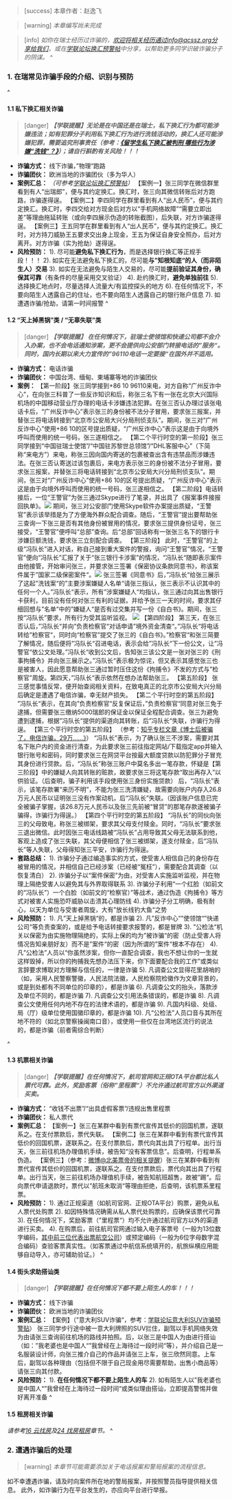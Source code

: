 > [success] 本章作者：赵逸飞

>  [warning] *本章编写尚未完成*

> [info] *如你在瑞士经历过诈骗的，欢迎将相关经历通过info@acssz.org分享给我们，或在[学联论坛换汇预警帖](<https://forum.acssz.org/d/72-ti-xing-si-xia-huan-hui-da-e-jiao-yi-xu-jin-shen>)中分享，以帮助更多同学识破诈骗分子的阴谋。*
^
### **1. 在瑞常见诈骗手段的介绍、识别与预防**
^
#### **1.1 私下换汇相关诈骗**
> [danger] ***【学联提醒】无论是在中国还是在瑞士，私下换汇行为都可能涉嫌违法；如有犯罪分子利用私下换汇行为进行洗钱活动的，换汇人还可能涉嫌犯罪，需要追究刑事责任（参考：[《留学生私下换汇被判刑 哪些行为涉嫌“洗钱”？》](<https://lx.huanqiu.com/article/9CaKrnK9SJX>)）；请自行斟酌有关风险！！！***
- **诈骗方式：** 线下诈骗，”物理“跑路
- **诈骗团伙：** 欧洲当地的诈骗团伙（多为华人）
- **案例汇总：**
*（可参考[学联论坛换汇预警帖](<https://forum.acssz.org/d/72-ti-xing-si-xia-huan-hui-da-e-jiao-yi-xu-jin-shen>)）*
【案例一】张三同学在微信群里看到有人“出瑞郎”，便与其约定换汇。换汇时，张三向其微信转账后对方跑路，诈骗遂得逞。
【案例二】李四同学在群里看到有人“出人民币”，便与其约定换汇。换汇时，李四交给对方现金后对方以“手机网络故障”“需要立即出差”等理由拖延转账（或向李四展示伪造的转账截图），后失联，对方诈骗遂得逞。
【案例三】王五同学在群里看到有人“出人民币”，便与其约定换汇。换汇时，对方持刀威胁王五要求交出身上现金，王五为保证自身安全照办，后对方离开。对方诈骗（实为抢劫）遂得逞。
- **风险预防：**
1). 尽可能**避免私下换汇行为**，而是选择银行换汇等正规手段！！！
2). 如实在无法避免私下换汇的，尽可能**与”知根知底“的人（而非陌生人）交易**
3). 如实在无法避免与陌生人交易的，尽可能**提前验证其身份，确保其可靠**（有条件的尽量采用交叉验证）
4). 赴约换汇时，**避免单独前往**
5). 选择换汇地点时，尽量选择人流量大/有监控探头的地方
6). 在任何情况下，不要向陌生人透露自己的住址，也不要向陌生人透露自己的银行账户信息
7). 如遭遇诈骗/抢劫，请第一时间报警
^
#### **1.2 “天上掉黑锅”类 / “无辜失联”类**
> [danger] ***【学联提醒】 在任何情况下，驻瑞士使领馆和快递公司都不会介入办案，也不会电话通知涉案，更不会提供向公安部门转接电话的”服务“。同时，国内长期以来大力宣传的”96110电话一定要接“在国外并不适用。***
- **诈骗方式：** 电话诈骗
- **诈骗团伙：** 中国台湾、缅甸、柬埔寨等地的诈骗团伙
- **案例：**
【第一阶段】张三同学接到+86 10 96110来电，对方自称“广州反诈中心”，在向张三科普了一些反诈知识和后，称张三名下有一张在北京大兴国际机场的中国移动营业厅办理的电话卡涉嫌违法犯罪。在张三否认办理过该张电话卡后，“广州反诈中心”表示张三的身份被不法分子冒用，要求张三报案，并替张三将电话转接到“北京市公安局大兴分局刑侦支队”。期间，张三对“广州反诈中心”使用+86 10的区号提出质疑，“广州反诈中心”表示这是由于向境外呼叫而使用的统一号码，张三遂相信之。
【第二个平行时空的第一阶段】张三同学接到“中国驻瑞士使馆”/“中国驻苏黎世总领馆”/“DHL客服中心”（下简称“来电方”）来电，称张三因向国内寄送的包裹被查出含有违禁品而涉嫌违法。在张三否认寄送过该包裹后，来电方表示张三的身份被不法分子冒用，要求张三报案，并替张三将电话转接到“北京市公安局大兴分局刑侦支队”。期间，张三对“广州反诈中心”使用+86 10的区号提出质疑，“广州反诈中心”表示这是由于向境外呼叫而使用的统一号码，张三遂相信之。
【第二阶段】电话转接后，一位“王警官”为张三通过Skype进行了笔录，并出具了《报案事件接报回执单》。![](.topwrite/assets/1689117820062.png)
期间，张三对公安部门使用Skype软件办案提出质疑，“王警官”表示该举措是为了方便海外群众配合调查。随后，“王警官”提出要帮助张三查询一下张三是否有其他身份被冒用的情况，要求张三提供身份证号，张三接受，“王警官”便呼叫“总部”查询。后“总部”回话称有一张张三名下的银行卡涉嫌巨额洗钱，要求张三立刻配合调查。
【第三阶段】
此时，“王警官”的上级“冯队长”进入对话，称自己接到重大案件的警报，询问“王警官”情况，“王警官”便向“冯队长”汇报了关于“张三银行卡涉案”的情况，“冯队长“随即表示案件由他接管，开始审问张三，并要求张三签署《保密协议条款同意书》，称该案件属于”国家二级保密案件“。![](.topwrite/assets/1689119166945.png)
张三签署《同意书》后，”冯队长“给张三展示了这起”洗钱案“的”主要涉案嫌疑人名单“请张三指认，张三表示不认识其中的任何一个人。”冯队长“表示，所有”涉案嫌疑人“均指认，张三通过向其出售银行卡获利，目前没有任何对张三有利的证据，并给予张三一天的时间，要求其仔细回想与”名单“中的”嫌疑人“是否有过交集并写一份《自白书》。期间，张三按“冯队长”要求，所有行为受其监听监视。
![](.topwrite/assets/1689462909359.png)
【第四阶段】
第三天，在张三否认后，”冯队长“并向”负责检察官“对话申请”境外资金清查“。”冯队长“将电话转给”检察官“，同时向“检察官”提交了张三的《自白书》。”检察官“和张三简要了解情况，随后便将”冯队长“召进电话，表示会给”冯队长“下一份公文，让”冯警官“依公文处理。”冯队长“收到公文后，告知张三该公文是一张对张三的《刑事拘捕令》并向张三展示之。”冯队长“表示极为惊诧，但又表示其感觉张三也是被害人，因此愿意帮助张三通过暂时压住这份《拘捕令》不发的方式与”检察官”周旋。第四天，”冯队长“表示依然在想办法帮助张三。
【第五阶段】
张三感觉事情反常，便开始查阅相关资料，在致电真正的北京市公安局大兴分局后确定是遭遇了电信诈骗，幸无财产损失。
【第二个平行时空的第五阶段】
”冯队长“表示，在其向”负责检察官“反复保证后，”负责检察官“同意对张三免于逮捕，但需要张三缴纳5000瑞郎的保证金以保证全程配合调查。张三为避免遭到逮捕，根据”冯队长“提供的渠道向其转账，后”冯队长“失联，诈骗行为得逞。
【第三个平行时空的第五阶段】
（参考：[知乎专栏文章《博士后被骗了，电信诈骗，29万……》](<https://zhuanlan.zhihu.com/p/64152663>)）
“冯队长”表示，为了确认张三不涉案，需要对其名下账户内的资金进行清查，为此要求张三前往指定网站/下载指定app并输入银行账号和密码，同时要求张三在网贷平台按最大额度贷款以防犯罪分子冒充其身份进行贷款。后，“冯队长”称张三账户中莫名多出一笔存款，怀疑是【第三阶段】中的嫌疑人向其转账的赃款，故要求张三将这笔存款“取出再存入”以供验证。（后查明，骗子利用该手段使用张三身份实施贷款）
后，“冯队长”表示，该笔存款署“来历不明”，不能为张三洗清嫌疑，故需要向账户内存入26.8万元人民币以证明张三没有作案动机，后“冯队长”失联。（因该账户信息已完全被骗子掌握，该26.8万元人民币以及张三先前被“冒贷”的那笔存款遂被骗子骗得，诈骗行为得逞。）
【第四个平行时空的第五阶段】
“冯队长”的同伙向张三的父母致电，称张三被绑架，要求其父母支付赎金。同时，“冯队长”要求张三退出微信。此时因张三电话线路被“冯队长”占用导致其父母无法联系到他，客观上造成了张三失联，其父母便相信了张三被绑架，遂支付赎金，后“冯队长”等人失联，父母得知张三平安，诈骗行为得逞。
- **套路总结：**
1). 诈骗分子通过编造事实的方式，使受害人相信自己的身份存在被冒用的情况，并相信自己已经涉案（已经被“冤枉”），需要配合其调查（以恢复清白）
2). 诈骗分子以“案件保密”为由，对受害人实施监听监视，并在物理上隔绝受害人以避免其与外界取得联系
3). 诈骗分子利用“一个红脸（如前文的“冯队长”）一个白脸（如前文的“检察官）”等战术，通过伪造《拘捕令》等方式对被害人实施恐吓威胁以击溃其心理防线
4). 诈骗分子分工明确，极有耐心，以天为单位与受害者周旋，大有”放长线钓大鱼“之势
- **风险预防：**
1). 凡”天上掉黑锅“的，都是诈骗
2). 凡”反诈中心“”使领馆“”快递公司“等负责查案的，或是给予电话转接要求报警的，都是冒牌
3). ”公检法“机关以保密为由实施物理隔绝的，实际上保的均为”被诈骗“的密（防止受害人将情况告知亲朋好友）而不是”案件“的密（因为所谓的”案件“根本不存在）
4). 凡”公检法”人员以“你虽然涉案，但你一直配合调查，我也不想让你的一生就这样毁掉，所以你的拘捕我先想办法压下来，你下面要配合我的工作”或类似言辞要求博取对方理解与信任的，一律是诈骗
5). 凡调查公文显得花里胡哨的（如，采用人民警察警徽，人民法院法徽，人民检察院检徽作为文章背景的，或是到处都有不同单位的印章的），都是诈骗
6). 凡调查公文的抬头，落款涉及单位不同的，都是诈骗
7). 凡调查公文引用法条错误的，都是诈骗
8). 凡调查公文使用任何内地不存在的法律术语的，都是诈骗
9). 凡国内科级、处级、局（厅）级单位使用国徽印章的，都是诈骗
10). 凡“公检法”人员口音与其所在地不符的（如北京警察操闽南口音），或使用一些仅在台湾地区流行的说法的，都是诈骗（前者需综合判断）

^
#### **1.3 机票相关诈骗**
> [danger] ***【学联提醒】在任何情况下，航司官网和正规OTA平台都比私人票代可靠。此外，奖励客票（俗称”里程票“）不允许通过航司官方以外渠道买卖。***

- **诈骗方式：** “收钱不出票”/“出具虚假客票”/违规出售里程票
- **诈骗团伙：** 私人票代
- **案例汇总：**
【案例一】张三在某群中看到有票代宣传其低价的回国机票，遂联系之。在支付票款后，票代失联。
【案例二】张三在某群中看到有票代宣传其低价的回国机票，遂联系之。在支付票款后，票代向其出具了行程单。出行当天，张三前往机场办理值机手续，被告知“没有客票信息”。后查明，行程单系伪造。
【案例三】（参考：[微博@北美票帝的相关提醒](<https://weibo.com/3043504277/4783653797757563>)）张三在某群中看到有票代宣传其低价的回国机票，遂联系之。在支付票款后，票代向其出具了行程单。出行当天，张三前往机场办理值机手续，被告知航班超售，故被”踢“。后向票代申请退款时，票代以”航班未取消“等理由拒绝，后查明，该机票系里程票。
- **风险预防：**
1). 通过正规渠道（如航司官网、正规OTA平台）购票，避免从私人票代处购票
2). 如因特殊情况确需从私人票代处购票的，应确保该票代可靠
3). 在任何情况下，奖励客票（”里程票“）均不允许通过航司官方以外的渠道进行买卖。
4). 在购票后，前往航司官网通过输入电子客票号（一般为13位数字编码，[其中前三位代表出票航空公司](<https://www.iata.org/en/about/members/airline-list/>)）或预定编码（一般为6位字母数字混合编码）查验客票真实性。（如客票通过中航信系统填开的，航旅纵横应用能够自动导入，亦可辅助验证。）
^
#### **1.4 街头求助搭讪类**
> [danger] ***【学联提醒】在任何情况下都不要上陌生人的车！！！***
- **诈骗方式：** 线下诈骗
- **诈骗团伙：** 欧洲当地的诈骗团伙
- **案例汇总：**
【案例】（”意大利SUV诈骗“，参考：[学联论坛意大利SUV诈骗预警贴](<https://forum.acssz.org/d/58-suvitalian-suv-scam>)）
张三同学步行途中被一意大利牌照的SUV拦住，副驾以手机网络失效为由请张三查询前往机场的路线并拍照。后，以张三是中国人为由进行搭讪（如：”我老婆也是中国人“”我曾经在上海待过一段时间“等），并介绍自己是一名服装设计师，向张三推介自己的作品并请张三上车，张三欣然同意。上车后，副驾以各种理由（包括但不限于自己现金用尽需要帮助，出售小商品等）请张三向其付款。
- **风险预防：**
1). **在任何情况下都不要上陌生人的车**
2). 如有陌生人以”我老婆也是中国人“”我曾经在上海待过一段时间“或类似理由搭讪，立即提高警惕并做好离开准备
^
#### **1.5 租房相关诈骗**
*请参考[16 云找房](<16 云找房.md>)及[24 找房租房](<24找房租房.md>)章节。*
^
### **2. 遭遇诈骗后的处理**
> [warning] *本章节可能需要添加关于电话报案和警局报案的流程信息。*

如不幸遭遇诈骗，请及时向案件所在地的警局报案，并按照警员指导提供相关信息。
此外，如诈骗行为在平台发生的，亦应向平台进行举报。